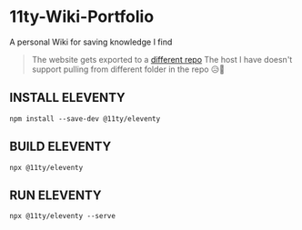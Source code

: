 # 11ty-Wiki-Portfolio
A personal Wiki for saving knowledge I find

> The website gets exported to a [different repo](https://github.com/Seabagel/Eleventy-Portfolio-Website)
> The host I have doesn't support pulling from different folder in the repo 😥🙁

## INSTALL ELEVENTY
`npm install --save-dev @11ty/eleventy`

## BUILD ELEVENTY
`npx @11ty/eleventy`

## RUN ELEVENTY
`npx @11ty/eleventy --serve `
